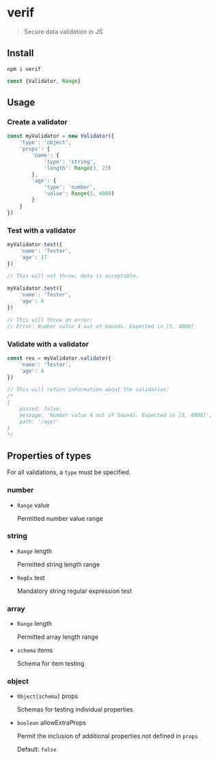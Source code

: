 # verif
> Secure data validation in JS

## Install

```
npm i verif
```

```js
const {Validator, Range}
```

## Usage

### Create a validator

```js
const myValidator = new Validator({
	'type': 'object',
	'props': {
		'name': {
			'type': 'string',
			'length': Range(3, 23)
		},
		'age': {
			'type': 'number',
			'value': Range(5, 4000)
		}
	}
})
```

### Test with a validator

```js
myValidator.test({
	'name': 'Tester',
	'age': 17
})

// This will not throw; data is acceptable.
```

```js
myValidator.test({
	'name': 'Tester',
	'age': 4
})

// This will throw an error:
// Error: Number value 4 out of bounds. Expected in [5, 4000]
```

### Validate with a validator

```js
const res = myValidator.validate({
	'name': 'Tester',
	'age': 4
})

// This will return information about the validation:
/*
{
	passed: false,
	message: 'Number value 4 out of bounds. Expected in [5, 4000]',
	path: '/age/'
}
*/
```

## Properties of types

For all validations, a `type` must be specified.

### number

- `Range` value

	Permitted number value range

### string

- `Range` length

	Permitted string length range

- `RegEx` test

	Mandatory string regular expression test

### array

- `Range` length

	Permitted array length range

- `schema` items

	Schema for item testing

### object

- `Object[schema]` props

	Schemas for testing individual properties

- `boolean` allowExtraProps

	Permit the inclusion of additional properties not defined in `props`

	Default: `false`
